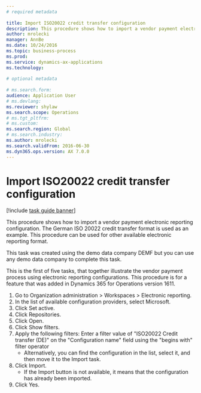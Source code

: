 ```yaml
--- 
# required metadata 
 
title: Import ISO20022 credit transfer configuration
description: This procedure shows how to import a vendor payment electronic reporting configuration. 
author: mrolecki
manager: AnnBe 
ms.date: 10/24/2016
ms.topic: business-process 
ms.prod:  
ms.service: dynamics-ax-applications 
ms.technology:  
 
# optional metadata 
 
# ms.search.form:   
audience: Application User 
# ms.devlang:  
ms.reviewer: shylaw
ms.search.scope: Operations 
# ms.tgt_pltfrm:  
# ms.custom:  
ms.search.region: Global
# ms.search.industry: 
ms.author: mrolecki
ms.search.validFrom: 2016-06-30 
ms.dyn365.ops.version: AX 7.0.0 
---
```

# Import ISO20022 credit transfer configuration

[!include [task guide banner](../../includes/task-guide-banner.md)]

This procedure shows how to import a vendor payment electronic reporting configuration. The German ISO 20022 credit transfer format is used as an example. This procedure can be used for other available electronic reporting format. 

This task was created using the demo data company DEMF but you can use any demo data company to complete this task.

This is the first of five tasks, that together illustrate the vendor payment process using electronic reporting configurations. This procedure is for a feature that was added in Dynamics 365 for Operations version 1611.

1. Go to Organization administration > Workspaces > Electronic reporting.
2. In the list of available configuration providers, select Microsoft.
3. Click Set active.
4. Click Repositories.
5. Click Open.
6. Click Show filters.
7. Apply the following filters: Enter a filter value of "ISO20022 Credit transfer (DE)" on the "Configuration name" field using the "begins with" filter operator
    * Alternatively, you can find the configuration in the list, select it, and then move it to the Import task.  
8. Click Import.
    * If the Import button is not available, it means that the configuration has  already been imported.  
9. Click Yes.

